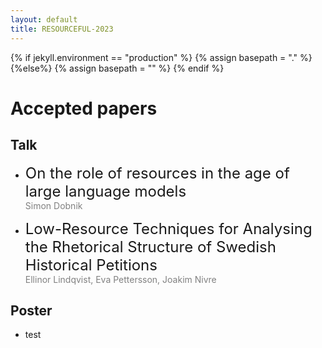 ```yaml
---
layout: default
title: RESOURCEFUL-2023
---
```

{% if jekyll.environment  == "production" %}
        {% assign basepath = "." %}
        {%else%}
        {% assign basepath = "" %}
        {% endif %}

# Accepted papers


## Talk
  *  <font size="5"> On the role of resources in the age of large language models </font>  
  <span style="color:gray"> Simon Dobnik </span>
  
  *  <font size="5"> Low-Resource Techniques for Analysing the Rhetorical Structure of Swedish Historical Petitions </font>  
  <span style="color:gray"> Ellinor Lindqvist, Eva Pettersson, Joakim Nivre </span>

## Poster

  - test

